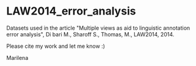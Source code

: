 # LAW2014_error_analysis
Datasets used in the article "Multiple views as aid to linguistic annotation error analysis", Di bari M., 
Sharoff S., Thomas, M., LAW2014, 2014.

Please cite my work and let me know :)

Marilena
